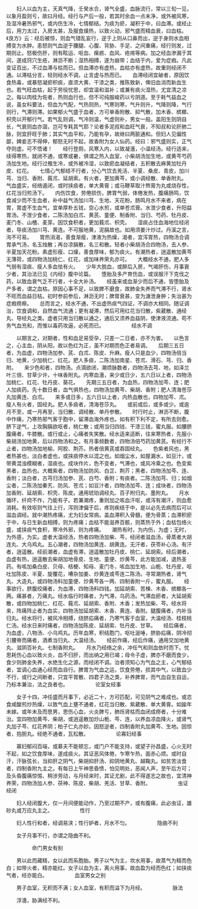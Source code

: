 <!-- { "loadSidebar": true } -->
　　妇人以血为主，天真气降，壬癸水合，肾气全盛，血脉流行，常以三旬一见，以象月盈则亏，故曰月经。经行与产后一般，若其时余血一点未净，或外被风寒，及湿冷暑热邪气，或内伤生冷，七情郁结。为痰为瘀，凝积于中，曰血滞。或经止后，用力太过，入房太甚，及服食燥热，以致火动，邪气盛而精血衰，曰血枯。《良方》云：经后被惊，则血气错乱妄行，逆于上则从口鼻而出，逆于身则水血相搏变为水肿。恚怒则气血逆于腰腿、心腹、背胁、手足、之间重痛，经行则发，过期则止。怒极伤肝，则有眩运、呕血、瘰疬、血风、疮疡等病。加之经血渗漏于其间，遂成窍穴生疮，淋沥不断；湿热相搏，遂为崩带；血结于内，爱为症瘕。凡此变证百出，不过血滞与枯而已。但血滞亦有虚热，血枯亦有虚热，故重则经闭不通。以滞枯分言，轻则经水不调，止言虚与热而已。　　血滞经闭宜破者，原因饮食热毒，或暴怒凝瘀积痰，直须大黄、干漆之类，推陈致新，俾旧血消而新血生也。若气旺血枯，起于劳役忧思，却宜温和滋补；或兼有痰火湿热，尤宜清之凉之。每以肉桂为佐者，热则血行也，但不可纯服峻药以亏阴道。至于耗气益血之说，虽女科要法，但血为气配，气热则热，气寒则寒，气升则升，气降则降，气行则行，气滞则滞。如果郁火气盛于血者，方可单香附散、抑气散，加木香、槟榔、枳壳以开郁行气。若气乱则调，气冷则温，气虚则补，男女一般。盖阳生则阴自长，气衰则血亦涸，岂可专耗其气耶？论者多泥叔和血旺气衰，不知叔和论肝肺二脉，则宜肝旺于肺；其实气血平和，乃能有孕，故继曰两脏通和。但妇人见偏性鄙，婢妾志不得伸，郁怒无时不起，故香附为女人仙药。经曰：邪气盛则实，正气夺则虚。可不悟诸！　　经行登厕，风寒入内，以致凝濇，小温经汤。经行适来，续得寒热，就闭不通，或寒或暑，俱谓之热入血室，小柴胡汤加生地，或黄芩芍药汤加生地。经行过飧生冷，或外被冷湿，以致瘀血凝结者，五积散去麻黄加牡丹皮、红花。　　七情心气郁结不行者，分心气饮去羌活、半夏、桑皮、青皮，加川芎、当归、香附、莪朮、延胡索。有火者，更加黄芩，或小调经散、单香附丸。　　气血盛实，经络遏闭，或时挟痰者，单大黄膏；或马鞭草取汁熬膏为丸或烧存性，红花当归煎汤下。　　内伤饮食，劳倦损伤，脾胃气弱，体倦发热，腹痛肠鸣，饮食减少而不生血者，补中益气汤加川芎、生地、天花粉。肠鸣月水不来者，病在胃，胃虚不生血气，宜单厚朴五钱，空心水煎，或单苍朮膏。水泄少食者，升阳益胃汤。不泄少食者，二陈汤加白朮、黄芪、童便、制香附、当归、芍药、牡丹皮、麦门冬、山楂、麦芽。因饮食积者，更加莪朮、枳壳。　　湿痰占住血海地位经闭者，导痰汤加川芎、黄连。不可服地黄，泥膈故也。如用须姜汁炒过。丹溪之言，洵不可易。　　胃热消渴，善食渐瘦，津液为热燥，渴者，宜泻胃热，四物汤合调胃承气汤，名玉烛散；再台凉膈散，名三和散。轻者小柴胡汤合四物汤，去人参、半夏加天花粉。素虚形瘦、口燥，善食厚味，郁为痰火。有潮热者，逍遥散加黄芩无薄荷，或四物汤加桃仁、红花，或加味养荣丸亦可。　　大概经水不通，肥人多气弱有湿痰、瘦人多血怯有火。　　少年大脱血，或醉后入房，气竭肝伤，月事衰少者，其治法已见《内经》腹中论篇。　　堕胎及多产育伤血，或误服汗下克伐之药，以致血衰气乏不行者，十全大补汤。　　经虽来或血渐少而后不通，皆堕胎及产多者，谓之血枯。原因心事不足，以致脾不磨食，故肺金失养而气滞不行，肾水不旺而血益日枯。初时参前参后，淋沥无时；脾胃衰甚，变为溏泄身肿；失治甚为症瘕痨瘵。　　总而言之，经水不通，不出虚热痰气四证，不调亦大相同。随证调治，饮食调和，自然血气流通；更有凝滞，然后可用红花当归散，紫葳散、通经丸、导经丸之类。虚者只用当归散以通之，通后又须养血益阴，使津液流通。苟不务气血充和，而惟以毒药攻逼，必死而已。
　　　　　经水不调

　　以期言之，对期者，性和血足易受孕，只差一二日者，亦不为害。　　以色言之，心主血，阴从阳，故以色红为正，虽不对期而色正者易调。　　后期三五日者，为血虚，四物汤加参、芪、白朮、陈皮、升麻。瘦人只是血少，四物汤倍当归、地黄，少加桃仁、红花。肥人多痰，二陈汤加南星、苍朮、滑石、芎、归、香附。　　来少色和者，四物汤。点滴欲闭，潮烦脉数者，四物汤去芎、地，如泽兰叶三倍、甘草少许，十味香附丸。内寒血濇，来少或日少，五六日以上者，四物汤加桃仁、红花、牡丹皮、葵花。　　先期三五日者，为血热，四物汤加芩、连；肥人加痰药。先十数日者，血气俱热也，四物汤加黄芩、柴胡、香附；肥人清海苍莎丸加黄连、白朮。　　来多或日多，五六日以上者，内热血散也，四物加芩、朮。瘦人有火者，固经丸。肥人多痰者，清海苍莎丸。　　或前或后，或多或少。或逾月不至，或一月再至，当归散、调经散、单丹参散。　　时行时止，淋沥不断，腹中作痛，乃寒热邪气客于胞中，留滞血海外疼也。如有积下利不定，有所去则愈。脐下逆气，上攻胸膈欲呕者，桃仁散；或用当归四钱、干漆三钱，蜜丸服。如腰脐腹痛者，牛膝散。或行或止，心痛者失笑散。经水适来适断，往来寒热者，先服小柴胡汤加地黄，后以四物汤和之。有月事频数者，四物汤倍芍药加黄芪。有经行不止者，四物汤加地榆、阿胶、荆芥。热者倍黄芪或吞固经丸。　　色紫者风也，黑者热甚也，淡白者虚也，或挟痰停水以混之也。如烟尘水，如屋漏水，如豆汁，或带黄混浊模糊者，湿痰也。成块作片，色不变者，气滞也，或风冷乘之也。色变紫黑者，血热也。大概紫者，四物汤加防风、白芷、荆芥；黑者，四物汤加芩、连、香附；淡白者，古芎归汤加参、芪、白芍、香附；有痰者。二陈汤加芎、归；如烟尘者，二陈汤加秦艽、防风、苍朮；如豆汁者，四物汤加芩、连；成块者，四物汤加香附、延胡索、枳壳、陈皮。通用琥珀调经丸、百子附归丸、墨附丸。　　月水循环，纤疴不作，乃能有子。若兼潮疼，重则加之咳血汗呕，或泻有潮汗，则血愈消耗。有效呕则气往上行，泻则津偏于后，疼则疾结于中，是以必先去病而后可以滋血调经。就中潮热疼痛，尤为妇女常病。盖血滞积入骨髓，便为骨蒸；血滞积瘀于中，与日生新血相搏，则为疼痛；血枯不能滋养百骸，则蒸热于外；血枯包络火盛，或挟痰气食积，寒冷外邪，则为疼痛。　　潮热有时，为内伤，为虚；无时，为外感，为实。虚者大温经汤，热者四物汤加柴、芩，经闭者滋血汤，骨蒸者大胡连丸、大乌鸡丸。五心潮者，四物汤加黄连、胡黄连。无汗者，茯苓补心汤。有汗者，逍遥散。经前潮者，血虚有滞，逍遥散加牡丹皮、桃仁、延胡索。经后潮者，血虚有热，逍遥散去柴胡加地骨皮、生地、童便、炒黄芩，此方能加减，退热圣药。有咳加桑白皮、贝母、桔梗、知母、麦门冬，咳血加生地、山栀、牡丹皮，呕吐加陈皮、半夏、旋覆花，嘈杂加姜、炒黄连或芩连二陈汤。寻常潮热者，肾气丸、大造丸，或四物汤料加童便、炒黄芩各一两、四制香附一斤，蜜丸服。　　经事欲行，脐腹绞痛者，为血滞，四物汤料四钱。加延胡索、苦楝、木香、槟榔各一两。痛甚者，万痛丸。经水临行时痛者，为气滞，乌药汤。气滞血瘀者，大延胡索散，或四物加桃仁、红花、莪朮、延胡索、香附、木香；发热加柴、芩。经水将来，阵痛阵止者为血实，四物汤加延胡索、木香、黄连、香附。腿腹痛者，内补当归丸。经水将行，被风冷相搏，绕脐疝痛者，乃寒气客于血室，大温经汤、桂枝桃仁汤。经水日来时痛者，四物汤加陈皮、延胡索、牡丹皮、甘草。　　经后痛者，为血虚，八物汤、小乌鸡丸。历年血寒，积结胞门，呕吐涎唾，脐胁疝痛，阴冷彻引腰脊而痛者，酒煮当归丸、大温经汤。　　经前作痛，经后作痛，通用交加地黄丸、滋阴百补丸、七制香附丸。　　月水乃经络之余，冲任气和则血依时而下。忧思耗伤心血以致火炎，血不归肝，而出纳之用已竭；母令子虚，脾亦不磨而食少，食少则肺金失养，水绝生化之源，而经闭不调。治者须知心为气血之主，心气郁结者，宜调心血通心经而血自行。脾胃为气血之运，饮食劳倦，损其中气，以致血少不行，或行之间断者，只宜平胃散、四君子汤之类，补养脾胃，而气血自生自运，乃标本兼治，法之良者也。
　　　　　论室女经事

　　女子十四，冲任盛而月事下，必近二十，方可匹配，可见阴气之难成也。或恣食咸酸煎炒热燥，以致气血上壅不通者，红花当归散、紫葳散、单大黄膏。如踰年未嫁。或年未及而思男，思伤心血，火炎脾亏，肺烁肾枯而血闭成痨者，十分难治。宜四物加黄芩、柴胡，或逍遥散加炒山栀、芩、连，以养血凉血降火，或肾气丸加子芩、红花养阴；柏子仁丸亦妙。因怒逆者，四制香附丸加黄芩、生地。因惊者，抱胆丸。经绝不通者，瓦松散。
　　　　　论寡妇经事

　　寡妇郁闷百端，或慕夫不能顿忘，或门户不能支持，或望子孙昌盛，心火无时不起，如之饮食厚味，遂成痰火。其证恶风体倦，乍寒乍热，面赤心烦。或时自汗，汗脉弦长，当抑肝之阴气，柴胡抑肝汤、抑阴地黄丸、越鞠丸。如贫苦淡食者，四制香附九主之。有每日上午神思昏愦，怕见明处，恶闻人声，至午后方可；及头昏腹痛惊惕、稍涉劳动，与月经来时，其证尤剧，此不得遂志之故也，宜清神养荣，四物汤加人参、茯神、陈皮、柴胡、羌活、甘草、香附。
　　　　　虫证经闭

　　妇人经闭腹大，仅一月间便能动作，乃至过期不产，或有腹痛，此必虫证，雄砂丸或万应丸主之。
　　　　　性行

　　妇人性行和者，经调易浃；性行妒者，月水不匀。
　　　　　隐曲不利

　　女子月事不行，亦谓之隐曲不利。

　　　　　命门男女有别

　　男以此而藏精，女以此而系胞胎。男子以气为主，坎水用事，故蒸气为精而色白；如带火者，精亦能红。女子以血为主，离火用事，故血盈为经而色红；如挟痰气者，经亦能白。
　　　　　血室男女之别

　　男子血室，无积而不满；女人血室，有积而溢下为月经。
　　　　　脉法

　　浮濇，胁满经不利。
